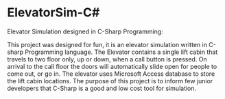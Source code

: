 # ElevatorSim-C#
Elevator Simulation designed in C-Sharp Programming:

This project was designed for fun, it is an elevator simulation written in C-sharp Programming language.
The Elevator contains a single lift cabin that travels to two floor only, up or down, when a call button is pressed.
On arrival to the call floor the doors will automatically slide open for people to come out, or go in.
The elevator uses Microsoft Access database to store the lift cabin locations. 
The purpose of this project is to inform few junior developers that C-Sharp is a good and low cost tool for simulation.

